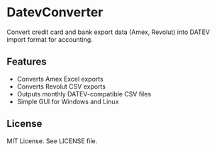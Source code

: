 # DatevConverter

Convert credit card and bank export data (Amex, Revolut) into DATEV import format for accounting.

## Features

- Converts Amex Excel exports
- Converts Revolut CSV exports
- Outputs monthly DATEV-compatible CSV files
- Simple GUI for Windows and Linux

## License

MIT License. See LICENSE file.
